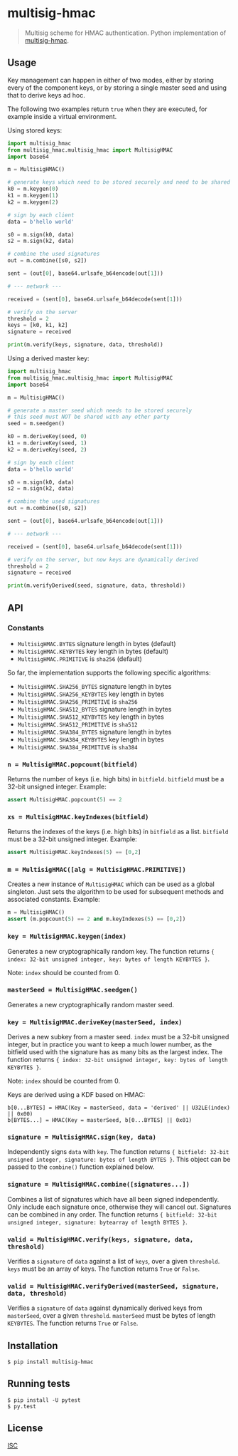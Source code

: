 # multisig-hmac

> Multisig scheme for HMAC authentication. Python implementation of [multisig-hmac](https://github.com/emilbayes/multisig-hmac).

## Usage
Key management can happen in either of two modes, either by storing every of the component keys, or by storing a single master seed and using that to derive keys ad hoc.

The following two examples return `true` when they are executed, for example inside a virtual environment.

Using stored keys:

```python
import multisig_hmac
from multisig_hmac.multisig_hmac import MultisigHMAC
import base64

m = MultisigHMAC()

# generate keys which need to be stored securely and need to be shared securely with each party
k0 = m.keygen(0)
k1 = m.keygen(1)
k2 = m.keygen(2)

# sign by each client
data = b'hello world'

s0 = m.sign(k0, data)
s2 = m.sign(k2, data)

# combine the used signatures
out = m.combine([s0, s2])

sent = (out[0], base64.urlsafe_b64encode(out[1]))

# --- network ---

received = (sent[0], base64.urlsafe_b64decode(sent[1]))

# verify on the server
threshold = 2
keys = [k0, k1, k2]
signature = received

print(m.verify(keys, signature, data, threshold))

```

Using a derived master key:

```python
import multisig_hmac
from multisig_hmac.multisig_hmac import MultisigHMAC
import base64

m = MultisigHMAC()

# generate a master seed which needs to be stored securely
# this seed must NOT be shared with any other party
seed = m.seedgen()

k0 = m.deriveKey(seed, 0)
k1 = m.deriveKey(seed, 1)
k2 = m.deriveKey(seed, 2)

# sign by each client
data = b'hello world'

s0 = m.sign(k0, data)
s2 = m.sign(k2, data)

# combine the used signatures
out = m.combine([s0, s2])

sent = (out[0], base64.urlsafe_b64encode(out[1]))

# --- network ---

received = (sent[0], base64.urlsafe_b64decode(sent[1]))

# verify on the server, but now keys are dynamically derived
threshold = 2
signature = received

print(m.verifyDerived(seed, signature, data, threshold))

```

## API
### Constants
* `MultisigHMAC.BYTES` signature length in bytes (default)
* `MultisigHMAC.KEYBYTES` key length in bytes (default)
* `MultisigHMAC.PRIMITIVE` is `sha256` (default)

So far, the implementation supports the following specific algorithms:
* `MultisigHMAC.SHA256_BYTES` signature length in bytes
* `MultisigHMAC.SHA256_KEYBYTES` key length in bytes
* `MultisigHMAC.SHA256_PRIMITIVE` is `sha256`
* `MultisigHMAC.SHA512_BYTES` signature length in bytes
* `MultisigHMAC.SHA512_KEYBYTES` key length in bytes
* `MultisigHMAC.SHA512_PRIMITIVE` is `sha512`
* `MultisigHMAC.SHA384_BYTES` signature length in bytes
* `MultisigHMAC.SHA384_KEYBYTES` key length in bytes
* `MultisigHMAC.SHA384_PRIMITIVE` is `sha384`

### `n = MultisigHMAC.popcount(bitfield)`
Returns the number of keys (i.e. high bits) in `bitfield`. `bitfield` must be a 32-bit unsigned integer. Example:
```python
assert MultisigHMAC.popcount(5) == 2
```

### `xs = MultisigHMAC.keyIndexes(bitfield)`
Returns the indexes of the keys (i.e. high bits) in `bitfield` as a list. `bitfield` must be a 32-bit unsigned integer. Example:
```python
assert MultisigHMAC.keyIndexes(5) == [0,2]
```

### `m = MultisigHMAC([alg = MultisigHMAC.PRIMITIVE])`
Creates a new instance of `MultisigHMAC` which can be used as a global singleton. Just sets the algorithm to be used for subsequent methods and associated constants. Example:
```python
m = MultisigHMAC()
assert (m.popcount(5) == 2 and m.keyIndexes(5) == [0,2])
```

### `key = MultisigHMAC.keygen(index)`
Generates a new cryptographically random key. The function returns `{ index: 32-bit unsigned integer, key: bytes of length KEYBYTES }`.

Note: `index` should be counted from 0.

### `masterSeed = MultisigHMAC.seedgen()`
Generates a new cryptographically random master seed.

### `key = MultisigHMAC.deriveKey(masterSeed, index)`
Derives a new subkey from a master seed. `index` must be a 32-bit unsigned integer, but in practice you want to keep a much lower number, as the bitfield used with the signature has as many bits as the largest index. The function returns `{ index: 32-bit unsigned integer, key: bytes of length KEYBYTES }`.

Note: `index` should be counted from 0.

Keys are derived using a KDF based on HMAC:
```
b[0...BYTES] = HMAC(Key = masterSeed, data = 'derived' || U32LE(index) || 0x00)
b[BYTES...] = HMAC(Key = masterSeed, b[0...BYTES] || 0x01)
```

### `signature = MultisigHMAC.sign(key, data)`
Independently signs `data` with `key`. The function returns `{ bitfield: 32-bit unsigned integer, signature: bytes of length BYTES }`. This object can be passed to the `combine()` function explained below.

### `signature = MultisigHMAC.combine([signatures...])`
Combines a list of signatures which have all been signed independently. Only include each signature once, otherwise they will cancel out. Signatures can be combined in any order. The function returns `{ bitfield: 32-bit unsigned integer, signature: bytearray of length BYTES }`.

### `valid = MultisigHMAC.verify(keys, signature, data, threshold)`
Verifies a `signature` of `data` against a list of `keys`, over a given `threshold`. `keys` must be an array of keys. The function returns `True` or `False`.

### `valid = MultisigHMAC.verifyDerived(masterSeed, signature, data, threshold)`
Verifies a `signature` of `data` against dynamically derived keys from `masterSeed`, over a given `threshold`. `masterSeed` must be bytes of length `KEYBYTES`. The function returns `True` or `False`.

## Installation
```console
$ pip install multisig-hmac
```

## Running tests
```console
$ pip install -U pytest
$ py.test
```

## License

[ISC](LICENSE)
